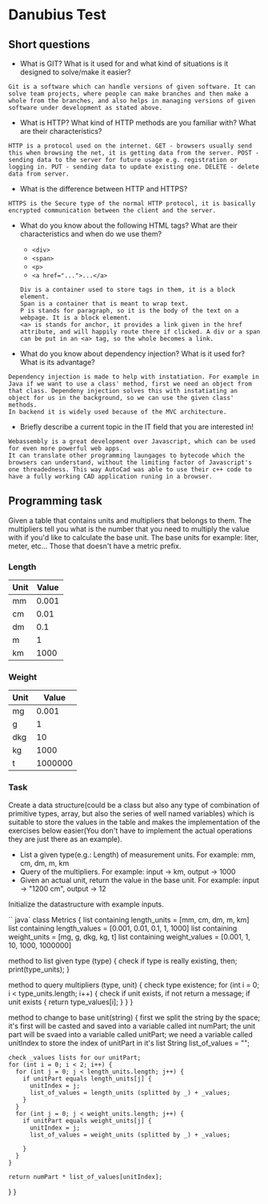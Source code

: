 # Danubius Test

## Short questions

- What is GIT? What is it used for and what kind of
situations is it designed to solve/make it easier?

```
Git is a software which can handle versions of given software. It can solve team projects, where people can make branches and then make a whole from the branches, and also helps in managing versions of given software under development as stated above.
```

- What is HTTP? What kind of HTTP methods are you
familiar with? What are their characteristics?

```
HTTP is a protocol used on the internet. GET - browsers usually send this when browsing the net, it is getting data from the server. POST - sending data to the server for future usage e.g. registration or logging in. PUT - sending data to update existing one. DELETE - delete data from server.
```

- What is the difference between HTTP and HTTPS?

```
HTTPS is the Secure type of the normal HTTP protocol, it is basically encrypted communication between the client and the server.
```

- What do you know about the following HTML tags?
What are their characteristics and when do we use them?
  - `<div>`
  - `<span>`
  - `<p>`
  - `<a href="...">...</a>`

  ```
  Div is a container used to store tags in them, it is a block element.
  Span is a container that is meant to wrap text.
  P is stands for paragraph, so it is the body of the text on a webpage. It is a block element.
  <a> is stands for anchor, it provides a link given in the href attribute, and will happily route there if clicked. A div or a span can be put in an <a> tag, so the whole becomes a link.
  ```

- What do you know about dependency injection?
What is it used for? What is its advantage?

```
Dependency injection is made to help with instatiation. For example in Java if we want to use a class' method, first we need an object from that class. Dependeny injection solves this with instatiating an object for us in the background, so we can use the given class' methods.
In backend it is widely used because of the MVC architecture.
```

- Briefly describe a current topic in the IT field
that you are interested in!

```
Webassembly is a great development over Javascript, which can be used for even more powerful web apps.
It can translate other programming laungages to bytecode which the browsers can understand, without the limiting factor of Javascript's one threadedness. This way AutoCad was able to use their c++ code to have a fully working CAD application runing in a browser.
```

## Programming task

Given a table that contains units and multipliers
that belongs to them. The multipliers tell you what
is the number that you need to multiply the value
with if you'd like to calculate the base unit.
The base units for example: liter, meter, etc...
Those that doesn't have a metric prefix.

### Length

| Unit | Value |
|------|-------|
| mm   | 0.001 |
| cm   | 0.01  |
| dm   | 0.1   |
| m    | 1     |
| km   | 1000  |

### Weight

| Unit | Value   |
|------|---------|
| mg   | 0.001   |
| g    | 1       |
| dkg  | 10      |
| kg   | 1000    |
| t    | 1000000 |

### Task

Create a data structure(could be a class but also
any type of combination of primitive types, array,
but also the series of well named variables) which
is suitable to store the values in the table and
makes the implementation of the exercises below easier(You don't have to
implement the actual operations they are just there
as an example).

- List a given type(e.g.: Length) of measurement units.
For example: mm, cm, dm, m, km
- Query of the multipliers.
For example: input -> km, output -> 1000
- Given an actual unit, return the value in the base unit.
For example: input -> "1200 cm", output -> 12

Initialize the datastructure with example inputs.

`` java`
class Metrics {
  list containing length_units = [mm, cm, dm, m, km]
  list containing length_values = [0.001, 0.01, 0.1, 1, 1000]
  list containing weight_units = [mg, g, dkg, kg, t]
  list containing weight_values = [0.001, 1, 10, 1000, 1000000]

  method to list given type (type) {
    check if type is really existing, then;
    print(type_units);
  }

  method to query multipliers (type, unit) {
    check type existence;
    for (int i = 0; i < type_units.length; i++) {
      check if unit exists, if not return a message;
      if unit exists { 
        return type_values[i];
      }
    }
  }

  method to change to base unit(string) {
    first we split the string by the space;
    it's first will be casted and saved into a variable called int numPart;
    the unit part will be svaed into a variable called unitPart;
    we need a variable called unitIndex to store the index of unitPart in it's list
    String list_of_values = "";

    check _values lists for our unitPart;
    for (int i = 0; i < 2; i++) {
      for (int j = 0; j < length_units.length; j++) {
        if unitPart equals length_units[j] {
          unitIndex = j;
          list_of_values = length_units (splitted by _) + _values;
        }
      }
      for (int j = 0; j < weight_units.length; j++) {
        if unitPart equals weight_units[j] {
          unitIndex = j;
          list_of_values = weight_units (splitted by _) + _values;

        }
      }
    }

    return numPart * list_of_values[unitIndex];

  }
}
```